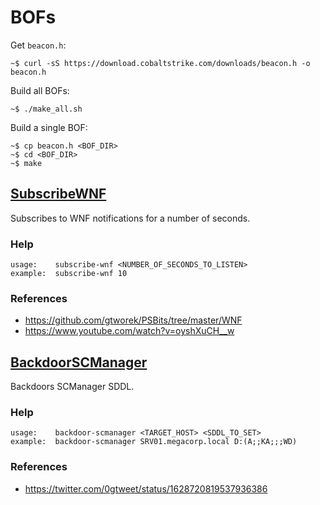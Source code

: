 BOFs
==========

Get `beacon.h`:

```console
~$ curl -sS https://download.cobaltstrike.com/downloads/beacon.h -o beacon.h
```

Build all BOFs:

```console
~$ ./make_all.sh
```

Build a single BOF:

```console
~$ cp beacon.h <BOF_DIR>
~$ cd <BOF_DIR>
~$ make
```

## [SubscribeWNF](/SubscribeWNF)

Subscribes to WNF notifications for a number of seconds.

### Help

```
usage:    subscribe-wnf <NUMBER_OF_SECONDS_TO_LISTEN>
example:  subscribe-wnf 10
```

### References

- https://github.com/gtworek/PSBits/tree/master/WNF
- https://www.youtube.com/watch?v=oyshXuCH__w

## [BackdoorSCManager](/BackdoorSCManager)

Backdoors SCManager SDDL.

### Help

```
usage:    backdoor-scmanager <TARGET_HOST> <SDDL_TO_SET>
example:  backdoor-scmanager SRV01.megacorp.local D:(A;;KA;;;WD)
```

### References

- https://twitter.com/0gtweet/status/1628720819537936386
